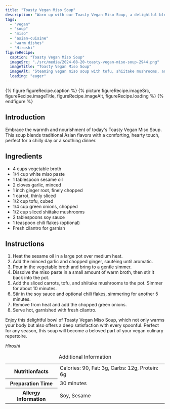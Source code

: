 ```yaml
---
title: "Toasty Vegan Miso Soup"
description: "Warm up with our Toasty Vegan Miso Soup, a delightful blend of miso, vegetables, and tofu, perfect for any season."
tags:
  - "vegan"
  - "soup"
  - "miso"
  - "asian-cuisine"
  - "warm dishes"
  - "Hiroshi"
figureRecipe: 
  caption: "Toasty Vegan Miso Soup"
  imageSrc: "./src/media/2024-08-20-toasty-vegan-miso-soup-2944.png"
  imageTitle: "Toasty Vegan Miso Soup"
  imageAlt: "Steaming vegan miso soup with tofu, shiitake mushrooms, and carrots, garnished with cilantro and green onions on a wooden table."
  loading: "eager"
---
```


{% figure figureRecipe.caption %}
{% picture figureRecipe.imageSrc, figureRecipe.imageTitle, figureRecipe.imageAlt, figureRecipe.loading %}
{% endfigure %}

## Introduction

Embrace the warmth and nourishment of today's Toasty Vegan Miso Soup. This soup blends traditional Asian flavors with a comforting, hearty touch, perfect for a chilly day or a soothing dinner.

## Ingredients

- 4 cups vegetable broth
- 1/4 cup white miso paste
- 1 tablespoon sesame oil
- 2 cloves garlic, minced
- 1 inch ginger root, finely chopped
- 1 carrot, thinly sliced
- 1/2 cup tofu, cubed
- 1/4 cup green onions, chopped
- 1/2 cup sliced shiitake mushrooms
- 2 tablespoons soy sauce
- 1 teaspoon chili flakes (optional)
- Fresh cilantro for garnish

## Instructions

1. Heat the sesame oil in a large pot over medium heat.
2. Add the minced garlic and chopped ginger, sautéing until aromatic.
3. Pour in the vegetable broth and bring to a gentle simmer.
4. Dissolve the miso paste in a small amount of warm broth, then stir it back into the pot.
5. Add the sliced carrots, tofu, and shiitake mushrooms to the pot. Simmer for about 10 minutes.
6. Stir in the soy sauce and optional chili flakes, simmering for another 5 minutes.
7. Remove from heat and add the chopped green onions.
8. Serve hot, garnished with fresh cilantro.

Enjoy this delightful bowl of Toasty Vegan Miso Soup, which not only warms your body but also offers a deep satisfaction with every spoonful. Perfect for any season, this soup will become a beloved part of your vegan culinary repertoire.

*Hiroshi*

<table><caption class='sr-only'>Additional Information</caption><tr><th>Nutritionfacts</th><td>Calories: 90, Fat: 3g, Carbs: 12g, Protein: 6g&nbsp;</td></tr><tr><th>Preparation Time</th><td>30 minutes&nbsp;</td></tr><tr><th>Allergy Information</th><td>Soy, Sesame&nbsp;</td></tr></table>

